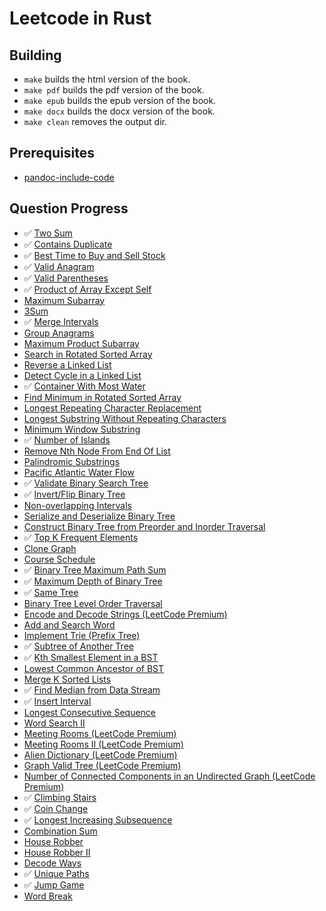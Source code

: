# Leetcode in Rust

## Building

- `make` builds the html version of the book.
- `make pdf` builds the pdf version of the book.
- `make epub` builds the epub version of the book.
- `make docx` builds the docx version of the book.
- `make clean` removes the output dir.

## Prerequisites

- [pandoc-include-code](https://github.com/owickstrom/pandoc-include-code)

## Question Progress

- ✅ [Two Sum](https://leetcode.com/problems/two-sum/)
- ✅ [Contains Duplicate](https://leetcode.com/problems/contains-duplicate/)
- ✅ [Best Time to Buy and Sell Stock](https://leetcode.com/problems/best-time-to-buy-and-sell-stock/)
- ✅ [Valid Anagram](https://leetcode.com/problems/valid-anagram/)
- ✅ [Valid Parentheses](https://leetcode.com/problems/valid-parentheses/)
- ✅ [Product of Array Except Self](https://leetcode.com/problems/product-of-array-except-self/)
- [Maximum Subarray](https://leetcode.com/problems/maximum-subarray/)
- [3Sum](https://leetcode.com/problems/3sum/)
- ✅ [Merge Intervals](https://leetcode.com/problems/merge-intervals/)
- [Group Anagrams](https://leetcode.com/problems/group-anagrams/)
- [Maximum Product Subarray](https://leetcode.com/problems/maximum-product-subarray/)
- [Search in Rotated Sorted Array](https://leetcode.com/problems/search-in-rotated-sorted-array/)
- [Reverse a Linked List](https://leetcode.com/problems/reverse-linked-list/)
- [Detect Cycle in a Linked List](https://leetcode.com/problems/linked-list-cycle/)
- ✅ [Container With Most Water](https://leetcode.com/problems/container-with-most-water/)
- [Find Minimum in Rotated Sorted Array](https://leetcode.com/problems/find-minimum-in-rotated-sorted-array/)
- [Longest Repeating Character Replacement](https://leetcode.com/problems/longest-repeating-character-replacement/)
- [Longest Substring Without Repeating Characters](https://leetcode.com/problems/longest-substring-without-repeating-characters/)
- [Minimum Window Substring](https://leetcode.com/problems/minimum-window-substring/)
- ✅ [Number of Islands](https://leetcode.com/problems/number-of-islands/)
- [Remove Nth Node From End Of List](https://leetcode.com/problems/remove-nth-node-from-end-of-list/)
- [Palindromic Substrings](https://leetcode.com/problems/palindromic-substrings/)
- [Pacific Atlantic Water Flow](https://leetcode.com/problems/pacific-atlantic-water-flow/)
- ✅ [Validate Binary Search Tree](https://leetcode.com/problems/validate-binary-search-tree/)
- ✅ [Invert/Flip Binary Tree](https://leetcode.com/problems/invert-binary-tree/)
- [Non-overlapping Intervals](https://leetcode.com/problems/non-overlapping-intervals/)
- [Serialize and Deserialize Binary Tree](https://leetcode.com/problems/serialize-and-deserialize-binary-tree/)
- [Construct Binary Tree from Preorder and Inorder Traversal](https://leetcode.com/problems/construct-binary-tree-from-preorder-and-inorder-traversal/)
- ✅ [Top K Frequent Elements](https://leetcode.com/problems/top-k-frequent-elements/)
- [Clone Graph](https://leetcode.com/problems/clone-graph/)
- [Course Schedule](https://leetcode.com/problems/course-schedule/)
- ✅ [Binary Tree Maximum Path Sum](https://leetcode.com/problems/binary-tree-maximum-path-sum/)
- ✅ [Maximum Depth of Binary Tree](https://leetcode.com/problems/maximum-depth-of-binary-tree/)
- ✅ [Same Tree](https://leetcode.com/problems/same-tree/)
- [Binary Tree Level Order Traversal](https://leetcode.com/problems/binary-tree-level-order-traversal/)
- [Encode and Decode Strings (LeetCode Premium)](https://leetcode.com/problems/encode-and-decode-strings/)
- [Add and Search Word](https://leetcode.com/problems/add-and-search-word-data-structure-design/)
- [Implement Trie (Prefix Tree)](https://leetcode.com/problems/implement-trie-prefix-tree/)
- ✅ [Subtree of Another Tree](https://leetcode.com/problems/subtree-of-another-tree/)
- ✅ [Kth Smallest Element in a BST](https://leetcode.com/problems/kth-smallest-element-in-a-bst/)
- [Lowest Common Ancestor of BST](https://leetcode.com/problems/lowest-common-ancestor-of-a-binary-search-tree/)
- [Merge K Sorted Lists](https://leetcode.com/problems/merge-k-sorted-lists/)
- ✅ [Find Median from Data Stream](https://leetcode.com/problems/find-median-from-data-stream/)
- ✅ [Insert Interval](https://leetcode.com/problems/insert-interval/)
- [Longest Consecutive Sequence](https://leetcode.com/problems/longest-consecutive-sequence/)
- [Word Search II](https://leetcode.com/problems/word-search-ii/)
- [Meeting Rooms (LeetCode Premium)](https://leetcode.com/problems/meeting-rooms/)
- [Meeting Rooms II (LeetCode Premium)](https://leetcode.com/problems/meeting-rooms-ii/)
- [Alien Dictionary (LeetCode Premium)](https://leetcode.com/problems/alien-dictionary/)
- [Graph Valid Tree (LeetCode Premium)](https://leetcode.com/problems/graph-valid-tree/)
- [Number of Connected Components in an Undirected Graph (LeetCode Premium)](https://leetcode.com/problems/number-of-connected-components-in-an-undirected-graph/)
- ✅ [Climbing Stairs](https://leetcode.com/problems/climbing-stairs/)
- ✅ [Coin Change](https://leetcode.com/problems/coin-change/)
- ✅ [Longest Increasing Subsequence](https://leetcode.com/problems/longest-increasing-subsequence/)
- [Combination Sum](https://leetcode.com/problems/combination-sum-iv/)
- [House Robber](https://leetcode.com/problems/house-robber/)
- [House Robber II](https://leetcode.com/problems/house-robber-ii/)
- [Decode Ways](https://leetcode.com/problems/decode-ways/)
- ✅ [Unique Paths](https://leetcode.com/problems/unique-paths/)
- ✅ [Jump Game](https://leetcode.com/problems/jump-game/)
- [Word Break](https://leetcode.com/problems/word-break/)
